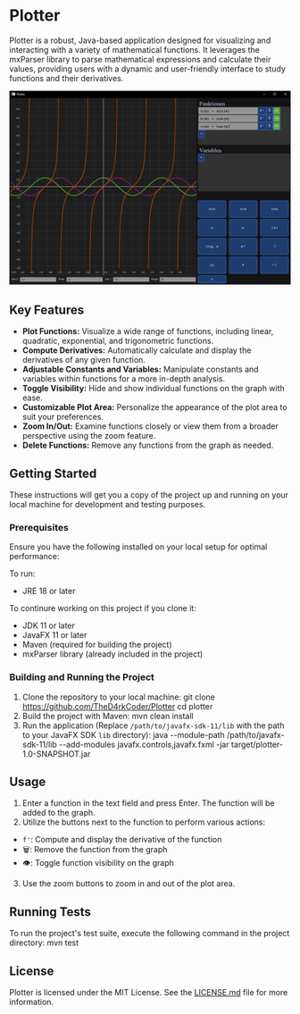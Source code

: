 # Plotter

Plotter is a robust, Java-based application designed for visualizing and interacting with a variety of mathematical functions. It leverages the mxParser library to parse mathematical expressions and calculate their values, providing users with a dynamic and user-friendly interface to study functions and their derivatives.

![Plotter Screenshot](Docs/Resources/screenshot.png)

## Key Features

- **Plot Functions:** Visualize a wide range of functions, including linear, quadratic, exponential, and trigonometric functions.
- **Compute Derivatives:** Automatically calculate and display the derivatives of any given function.
- **Adjustable Constants and Variables:** Manipulate constants and variables within functions for a more in-depth analysis.
- **Toggle Visibility:** Hide and show individual functions on the graph with ease.
- **Customizable Plot Area:** Personalize the appearance of the plot area to suit your preferences.
- **Zoom In/Out:** Examine functions closely or view them from a broader perspective using the zoom feature.
- **Delete Functions:** Remove any functions from the graph as needed.

## Getting Started

These instructions will get you a copy of the project up and running on your local machine for development and testing purposes.

### Prerequisites

Ensure you have the following installed on your local setup for optimal performance:

To run:

- JRE 18 or later

To continure working on this project if you clone it:

- JDK 11 or later
- JavaFX 11 or later
- Maven (required for building the project)
- mxParser library (already included in the project)

### Building and Running the Project

1. Clone the repository to your local machine:
   git clone https://github.com/TheD4rkCoder/Plotter
   cd plotter
2. Build the project with Maven:
   mvn clean install
3. Run the application (Replace `/path/to/javafx-sdk-11/lib` with the path to your JavaFX SDK `lib` directory):
   java --module-path /path/to/javafx-sdk-11/lib --add-modules javafx.controls,javafx.fxml -jar target/plotter-1.0-SNAPSHOT.jar

## Usage

1. Enter a function in the text field and press Enter. The function will be added to the graph.
2. Utilize the buttons next to the function to perform various actions:
- `f'`: Compute and display the derivative of the function
- 🗑️: Remove the function from the graph
- 👁️: Toggle function visibility on the graph
3. Use the zoom buttons to zoom in and out of the plot area.

## Running Tests

To run the project's test suite, execute the following command in the project directory:
mvn test

## License

Plotter is licensed under the MIT License. See the [LICENSE.md](LICENSE.md) file for more information.
